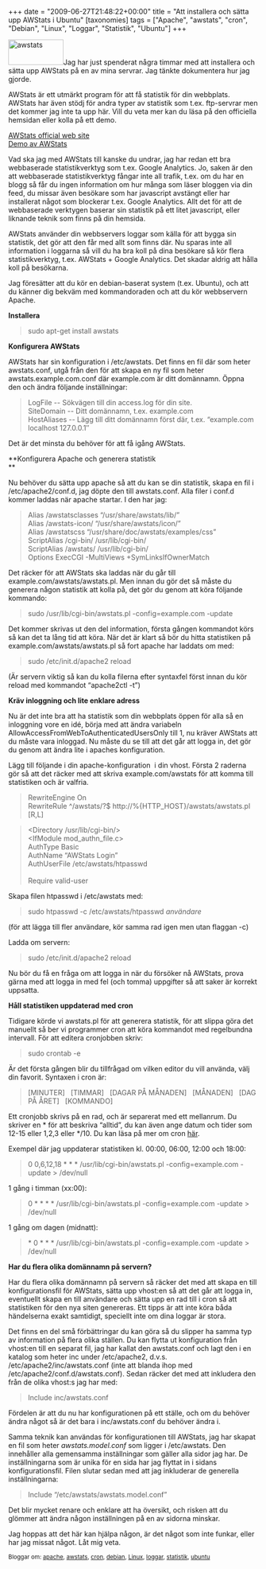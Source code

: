 +++
date = "2009-06-27T21:48:22+00:00"
title = "Att installera och sätta upp AWStats i Ubuntu"
[taxonomies]
tags = ["Apache", "awstats", "cron", "Debian", "Linux", "Loggar", "Statistik", "Ubuntu"]
+++

<img class="alignright size-full wp-image-691" title="awstats" src="/images/2009/06/awstats_logo4.png" alt="awstats" width="111" height="51" />Jag har just spenderat några timmar med att installera och sätta upp AWStats på en av mina servrar. Jag tänkte dokumentera hur jag gjorde.

AWStats är ett utmärkt program för att få statistik för din webbplats. AWStats har även stödj för andra typer av statistik som t.ex. ftp-servrar men det kommer jag inte ta upp här. Vill du veta mer kan du läsa på den officiella hemsidan eller kolla på ett demo.

[AWStats official web site][1]  
[Demo av AWStats][2]

Vad ska jag med AWStats till kanske du undrar, jag har redan ett bra webbaserade statistikverktyg som t.ex. Google Analytics. Jo, saken är den att webbaserade statistikverktyg fångar inte all trafik, t.ex. om du har en blogg så får du ingen information om hur många som läser bloggen via din feed, du missar även besökare som har javascript avstängt eller har installerat något som blockerar t.ex. Google Analytics. Allt det för att de webbaserade verktygen baserar sin statistik på ett litet javascript, eller liknande teknik som finns på din hemsida.

AWStats använder din webbservers loggar som källa för att bygga sin statistik, det gör att den får med allt som finns där. Nu sparas inte all information i loggarna så vill du ha bra koll på dina besökare så kör flera statistikverktyg, t.ex. AWStats + Google Analytics. Det skadar aldrig att hålla koll på besökarna.

Jag föresätter att du kör en debian-baserat system (t.ex. Ubuntu), och att du känner dig bekväm med kommandoraden och att du kör webbservern Apache.

**Installera**

> sudo apt-get install awstats

**Konfigurera AWStats**

AWStats har sin konfiguration i /etc/awstats. Det finns en fil där som heter awstats.conf, utgå från den för att skapa en ny fil som heter awstats.example.com.conf där example.com är ditt domännamn. Öppna den och ändra följande inställningar:

> LogFile -- Sökvägen till din access.log för din site.  
> SiteDomain -- Ditt domännamn, t.ex. example.com  
> HostAliases -- Lägg till ditt domännamn först där, t.ex. &#8220;example.com localhost 127.0.0.1&#8243;

Det är det minsta du behöver för att få igång AWStats.

**Konfigurera Apache och generera statistik  
**

Nu behöver du sätta upp apache så att du kan se din statistik, skapa en fil i /etc/apache2/conf.d, jag döpte den till awstats.conf. Alla filer i conf.d kommer laddas när apache startar. I den har jag:

> Alias /awstatsclasses &#8220;/usr/share/awstats/lib/&#8221;  
> Alias /awstats-icon/ &#8220;/usr/share/awstats/icon/&#8221;  
> Alias /awstatscss &#8220;/usr/share/doc/awstats/examples/css&#8221;  
> ScriptAlias /cgi-bin/ /usr/lib/cgi-bin/  
> ScriptAlias /awstats/ /usr/lib/cgi-bin/  
> Options ExecCGI -MultiViews +SymLinksIfOwnerMatch

Det räcker för att AWStats ska laddas när du går till example.com/awstats/awstats.pl. Men innan du gör det så måste du generera någon statistik att kolla på, det gör du genom att köra följande kommando:

> sudo /usr/lib/cgi-bin/awstats.pl -config=example.com -update

Det kommer skrivas ut den del information, första gången kommandot körs så kan det ta lång tid att köra. När det är klart så bör du hitta statistiken på example.com/awstats/awstats.pl så fort apache har laddats om med:

> sudo /etc/init.d/apache2 reload

(Är servern viktig så kan du kolla filerna efter syntaxfel först innan du kör reload med kommandot &#8220;apache2ctl -t&#8221;)

**Kräv inloggning och lite enklare adress**

Nu är det inte bra att ha statistik som din webbplats öppen för alla så en inloggning vore en idé, börja med att ändra variabeln AllowAccessFromWebToAuthenticatedUsersOnly till 1, nu kräver AWStats att du måste vara inloggad. Nu måste du se till att det går att logga in, det gör du genom att ändra lite i apaches konfiguration.

Lägg till följande i din apache-konfiguration  i din vhost. Första 2 raderna gör så att det räcker med att skriva example.com/awstats för att komma till statistiken och är valfria.

> RewriteEngine On  
> RewriteRule ^/awstats/?$ http://%{HTTP_HOST}/awstats/awstats.pl  [R,L]

> <Directory /usr/lib/cgi-bin/>  
> <IfModule mod\_authn\_file.c>  
> AuthType Basic  
> AuthName &#8220;AWStats Login&#8221;  
> AuthUserFile /etc/awstats/htpasswd  
> </IfModule>  
> Require valid-user  
> </Directory>

Skapa filen htpasswd i /etc/awstats med:

> sudo htpasswd -c /etc/awstats/htpasswd *användare*

(för att lägga till fler användare, kör samma rad igen men utan flaggan -c)

Ladda om servern:

> sudo /etc/init.d/apache2 reload

Nu bör du få en fråga om att logga in när du försöker nå AWStats, prova gärna med att logga in med fel (och tomma) uppgifter så att saker är korrekt uppsatta.

**Håll statistiken uppdaterad med cron**

Tidigare körde vi awstats.pl för att generera statistik, för att slippa göra det manuellt så ber vi programmer cron att köra kommandot med regelbundna intervall. För att editera cronjobben skriv:

> sudo crontab -e

Är det första gången blir du tillfrågad om vilken editor du vill använda, välj din favorit. Syntaxen i cron är:

> [MINUTER]   [TIMMAR]   [DAGAR PÅ MÅNADEN]   [MÅNADEN]   [DAG PÅ ÅRET]   [KOMMANDO]

Ett cronjobb skrivs på en rad, och är separerat med ett mellanrum. Du skriver en \* för att beskriva &#8220;alltid&#8221;, du kan även ange datum och tider som 12-15 eller 1,2,3 eller \*/10. Du kan läsa på mer om cron [här][3].

Exempel där jag uppdaterar statistiken kl. 00:00, 06:00, 12:00 och 18:00:

> 0 0,6,12,18 \* \* * /usr/lib/cgi-bin/awstats.pl -config=example.com -update > /dev/null

1 gång i timman (xx:00):

> 0 \* \* \* \* /usr/lib/cgi-bin/awstats.pl -config=example.com -update > /dev/null

1 gång om dagen (midnatt):

> \* 0 \* \* \* /usr/lib/cgi-bin/awstats.pl -config=example.com -update > /dev/null

**Har du flera olika domännamn på servern?**

Har du flera olika domännamn på servern så räcker det med att skapa en till konfigurationsfil för AWStats, sätta upp vhost:en så att det går att logga in, eventuellt skapa en till användare och sätta upp en rad till i cron så att statistiken för den nya siten genereras. Ett tipps är att inte köra båda händelserna exakt samtidigt, speciellt inte om dina loggar är stora.

Det finns en del små förbättringar du kan göra så du slipper ha samma typ av information på flera olika ställen. Du kan flytta ut konfiguration från vhost:en till en separat fil, jag har kallat den awstats.conf och lagt den i en katalog som heter inc under /etc/apache2, d.v.s. /etc/apache2/inc/awstats.conf (inte att blanda ihop med /etc/apache2/conf.d/awstats.conf). Sedan räcker det med att inkludera den från de olika vhost:s jag har med:

> Include inc/awstats.conf

Fördelen är att du nu har konfigurationen på ett ställe, och om du behöver ändra något så är det bara i inc/awstats.conf du behöver ändra i.

Samma teknik kan användas för konfigurationen till AWStats, jag har skapat en fil som heter *awstats.model.conf* som ligger i /etc/awstats. Den innehåller alla gemensamma inställningar som gäller alla sidor jag har. De inställningarna som är unika för en sida har jag flyttat in i sidans konfigurationsfil. Filen slutar sedan med att jag inkluderar de generella inställningarna:

> Include &#8220;/etc/awstats/awstats.model.conf&#8221;

Det blir mycket renare och enklare att ha översikt, och risken att du glömmer att ändra någon inställningen på en av sidorna minskar.

Jag hoppas att det här kan hjälpa någon, är det något som inte funkar, eller har jag missat något. Låt mig veta.

<small> <p class='technorati-tags'>
  Bloggar om: <a class='technorati-link' href='http://bloggar.se/om/apache' rel='tag' target='_self'>apache</a>, <a class='technorati-link' href='http://bloggar.se/om/awstats' rel='tag' target='_self'>awstats</a>, <a class='technorati-link' href='http://bloggar.se/om/cron' rel='tag' target='_self'>cron</a>, <a class='technorati-link' href='http://bloggar.se/om/debian' rel='tag' target='_self'>debian</a>, <a class='technorati-link' href='http://bloggar.se/om/Linux' rel='tag' target='_self'>Linux</a>, <a class='technorati-link' href='http://bloggar.se/om/loggar' rel='tag' target='_self'>loggar</a>, <a class='technorati-link' href='http://bloggar.se/om/statistik' rel='tag' target='_self'>statistik</a>, <a class='technorati-link' href='http://bloggar.se/om/ubuntu' rel='tag' target='_self'>ubuntu</a>
</p></small>

 [1]: http://awstats.sourceforge.net/
 [2]: http://www.nltechno.com/awstats/awstats.pl?config=destailleur.fr
 [3]: https://help.ubuntu.com/community/CronHowto
